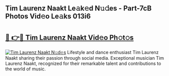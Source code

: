## Tim Laurenz Naakt Le𝚊k𝚎d N𝚞𝚍es - Part-7cB Photos Vid𝚎o Le𝚊ks 013i6

# <h2><a href="http://fb1iuf.evod.top/?m=Tim+Laurenz+Naakt">🔗 👉🔴 Tim Laurenz Naakt Vid𝚎o Ph𝚘t𝚘s</a></h2>

[![Tim Laurenz Naakt N𝚞d𝚎s](https://i.imgur.com/8V9OHl7.gif)](http://fb1iuf.evod.top/?m=Tim+Laurenz+Naakt)
Lifestyle and dance enthusiast Tim Laurenz Naakt sharing their passion through social media. Exceptional musician Tim Laurenz Naakt, recognized for their remarkable talent and contributions to the world of music. 
